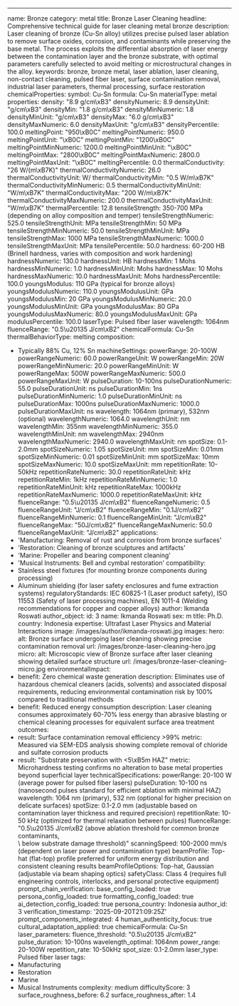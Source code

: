 ---
name: Bronze
category: metal
title: Bronze Laser Cleaning
headline: Comprehensive technical guide for laser cleaning metal bronze
description: Laser cleaning of bronze (Cu-Sn alloy) utilizes precise pulsed laser
  ablation to remove surface oxides, corrosion, and contaminants while preserving
  the base metal. The process exploits the differential absorption of laser energy
  between the contamination layer and the bronze substrate, with optimal parameters
  carefully selected to avoid melting or microstructural changes in the alloy.
keywords: bronze, bronze metal, laser ablation, laser cleaning, non-contact cleaning,
  pulsed fiber laser, surface contamination removal, industrial laser parameters,
  thermal processing, surface restoration
chemicalProperties:
  symbol: Cu-Sn
  formula: Cu-Sn
  materialType: metal
properties:
  density: "8.9 g/cm\xB3"
  densityNumeric: 8.9
  densityUnit: "g/cm\xB3"
  densityMin: "1.8 g/cm\xB3"
  densityMinNumeric: 1.8
  densityMinUnit: "g/cm\xB3"
  densityMax: "6.0 g/cm\xB3"
  densityMaxNumeric: 6.0
  densityMaxUnit: "g/cm\xB3"
  densityPercentile: 100.0
  meltingPoint: "950\xB0C"
  meltingPointNumeric: 950.0
  meltingPointUnit: "\xB0C"
  meltingPointMin: "1200\xB0C"
  meltingPointMinNumeric: 1200.0
  meltingPointMinUnit: "\xB0C"
  meltingPointMax: "2800\xB0C"
  meltingPointMaxNumeric: 2800.0
  meltingPointMaxUnit: "\xB0C"
  meltingPercentile: 0.0
  thermalConductivity: "26 W/(m\xB7K)"
  thermalConductivityNumeric: 26.0
  thermalConductivityUnit: W/
  thermalConductivityMin: "0.5 W/m\xB7K"
  thermalConductivityMinNumeric: 0.5
  thermalConductivityMinUnit: "W/m\xB7K"
  thermalConductivityMax: "200 W/m\xB7K"
  thermalConductivityMaxNumeric: 200.0
  thermalConductivityMaxUnit: "W/m\xB7K"
  thermalPercentile: 12.8
  tensileStrength: 350-700 MPa (depending on alloy composition and temper)
  tensileStrengthNumeric: 525.0
  tensileStrengthUnit: MPa
  tensileStrengthMin: 50 MPa
  tensileStrengthMinNumeric: 50.0
  tensileStrengthMinUnit: MPa
  tensileStrengthMax: 1000 MPa
  tensileStrengthMaxNumeric: 1000.0
  tensileStrengthMaxUnit: MPa
  tensilePercentile: 50.0
  hardness: 60-200 HB (Brinell hardness, varies with composition and work hardening)
  hardnessNumeric: 130.0
  hardnessUnit: HB
  hardnessMin: 1 Mohs
  hardnessMinNumeric: 1.0
  hardnessMinUnit: Mohs
  hardnessMax: 10 Mohs
  hardnessMaxNumeric: 10.0
  hardnessMaxUnit: Mohs
  hardnessPercentile: 100.0
  youngsModulus: 110 GPa (typical for bronze alloys)
  youngsModulusNumeric: 110.0
  youngsModulusUnit: GPa
  youngsModulusMin: 20 GPa
  youngsModulusMinNumeric: 20.0
  youngsModulusMinUnit: GPa
  youngsModulusMax: 80 GPa
  youngsModulusMaxNumeric: 80.0
  youngsModulusMaxUnit: GPa
  modulusPercentile: 100.0
  laserType: Pulsed fiber laser
  wavelength: 1064nm
  fluenceRange: "0.5\u20135 J/cm\xB2"
  chemicalFormula: Cu-Sn
  thermalBehaviorType: melting
composition:
- Typically 88% Cu, 12% Sn
machineSettings:
  powerRange: 20-100W
  powerRangeNumeric: 60.0
  powerRangeUnit: W
  powerRangeMin: 20W
  powerRangeMinNumeric: 20.0
  powerRangeMinUnit: W
  powerRangeMax: 500W
  powerRangeMaxNumeric: 500.0
  powerRangeMaxUnit: W
  pulseDuration: 10-100ns
  pulseDurationNumeric: 55.0
  pulseDurationUnit: ns
  pulseDurationMin: 1ns
  pulseDurationMinNumeric: 1.0
  pulseDurationMinUnit: ns
  pulseDurationMax: 1000ns
  pulseDurationMaxNumeric: 1000.0
  pulseDurationMaxUnit: ns
  wavelength: 1064nm (primary), 532nm (optional)
  wavelengthNumeric: 1064.0
  wavelengthUnit: nm
  wavelengthMin: 355nm
  wavelengthMinNumeric: 355.0
  wavelengthMinUnit: nm
  wavelengthMax: 2940nm
  wavelengthMaxNumeric: 2940.0
  wavelengthMaxUnit: nm
  spotSize: 0.1-2.0mm
  spotSizeNumeric: 1.05
  spotSizeUnit: mm
  spotSizeMin: 0.01mm
  spotSizeMinNumeric: 0.01
  spotSizeMinUnit: mm
  spotSizeMax: 10mm
  spotSizeMaxNumeric: 10.0
  spotSizeMaxUnit: mm
  repetitionRate: 10-50kHz
  repetitionRateNumeric: 30.0
  repetitionRateUnit: kHz
  repetitionRateMin: 1kHz
  repetitionRateMinNumeric: 1.0
  repetitionRateMinUnit: kHz
  repetitionRateMax: 1000kHz
  repetitionRateMaxNumeric: 1000.0
  repetitionRateMaxUnit: kHz
  fluenceRange: "0.5\u20135 J/cm\xB2"
  fluenceRangeNumeric: 0.5
  fluenceRangeUnit: "J/cm\xB2"
  fluenceRangeMin: "0.1J/cm\xB2"
  fluenceRangeMinNumeric: 0.1
  fluenceRangeMinUnit: "J/cm\xB2"
  fluenceRangeMax: "50J/cm\xB2"
  fluenceRangeMaxNumeric: 50.0
  fluenceRangeMaxUnit: "J/cm\xB2"
applications:
- 'Manufacturing: Removal of rust and corrosion from bronze surfaces'
- 'Restoration: Cleaning of bronze sculptures and artifacts'
- 'Marine: Propeller and bearing component cleaning'
- 'Musical Instruments: Bell and cymbal restoration'
compatibility:
- Stainless steel fixtures (for mounting bronze components during processing)
- Aluminum shielding (for laser safety enclosures and fume extraction systems)
regulatoryStandards: IEC 60825-1 (Laser product safety), ISO 11553 (Safety of laser
  processing machines), EN 1011-4 (Welding recommendations for copper and copper alloys)
author: Ikmanda Roswati
author_object:
  id: 3
  name: Ikmanda Roswati
  sex: m
  title: Ph.D.
  country: Indonesia
  expertise: Ultrafast Laser Physics and Material Interactions
  image: /images/author/ikmanda-roswati.jpg
images:
  hero:
    alt: Bronze surface undergoing laser cleaning showing precise contamination removal
    url: /images/bronze-laser-cleaning-hero.jpg
  micro:
    alt: Microscopic view of Bronze surface after laser cleaning showing detailed
      surface structure
    url: /images/bronze-laser-cleaning-micro.jpg
environmentalImpact:
- benefit: Zero chemical waste generation
  description: Eliminates use of hazardous chemical cleaners (acids, solvents) and
    associated disposal requirements, reducing environmental contamination risk by
    100% compared to traditional methods
- benefit: Reduced energy consumption
  description: Laser cleaning consumes approximately 60-70% less energy than abrasive
    blasting or chemical cleaning processes for equivalent surface area treatment
outcomes:
- result: Surface contamination removal efficiency >99%
  metric: Measured via SEM-EDS analysis showing complete removal of chloride and sulfate
    corrosion products
- result: "Substrate preservation with <5\xB5m HAZ"
  metric: Microhardness testing confirms no alteration to base metal properties beyond
    superficial layer
technicalSpecifications:
  powerRange: 20-100 W (average power for pulsed fiber lasers)
  pulseDuration: 10-100 ns (nanosecond pulses standard for efficient ablation with
    minimal HAZ)
  wavelength: 1064 nm (primary), 532 nm (optional for higher precision on delicate
    surfaces)
  spotSize: 0.1-2.0 mm (adjustable based on contamination layer thickness and required
    precision)
  repetitionRate: 10-50 kHz (optimized for thermal relaxation between pulses)
  fluenceRange: "0.5\u20135 J/cm\xB2 (above ablation threshold for common bronze contaminants,\
    \ below substrate damage threshold)"
  scanningSpeed: 100-2000 mm/s (dependent on laser power and contamination type)
  beamProfile: Top-hat (flat-top) profile preferred for uniform energy distribution
    and consistent cleaning results
  beamProfileOptions: Top-hat, Gaussian (adjustable via beam shaping optics)
  safetyClass: Class 4 (requires full engineering controls, interlocks, and personal
    protective equipment)
prompt_chain_verification:
  base_config_loaded: true
  persona_config_loaded: true
  formatting_config_loaded: true
  ai_detection_config_loaded: true
  persona_country: Indonesia
  author_id: 3
  verification_timestamp: '2025-09-20T21:09:25Z'
  prompt_components_integrated: 4
  human_authenticity_focus: true
  cultural_adaptation_applied: true
chemicalFormula: Cu-Sn
laser_parameters:
  fluence_threshold: "0.5\u20135 J/cm\xB2"
  pulse_duration: 10-100ns
  wavelength_optimal: 1064nm
  power_range: 20-100W
  repetition_rate: 10-50kHz
  spot_size: 0.1-2.0mm
  laser_type: Pulsed fiber laser
tags:
- Manufacturing
- Restoration
- Marine
- Musical Instruments
complexity: medium
difficultyScore: 3
surface_roughness_before: 6.2
surface_roughness_after: 1.4
